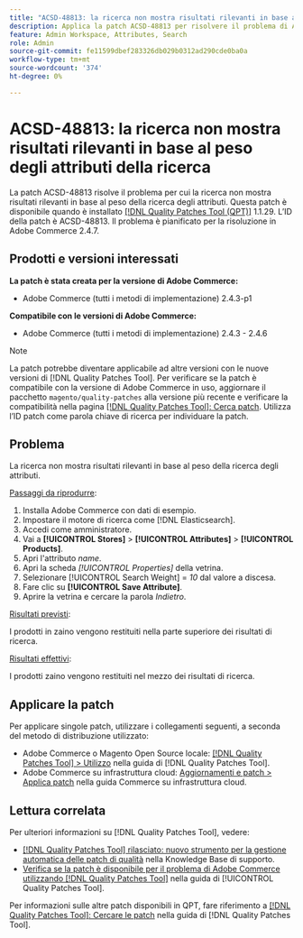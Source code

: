 ```yaml
---
title: "ACSD-48813: la ricerca non mostra risultati rilevanti in base al peso degli attributi di ricerca"
description: Applica la patch ACSD-48813 per risolvere il problema di Adobe Commerce, in cui la ricerca non mostra risultati rilevanti in base al peso della ricerca degli attributi.
feature: Admin Workspace, Attributes, Search
role: Admin
source-git-commit: fe11599dbef283326db029b0312ad290cde0ba0a
workflow-type: tm+mt
source-wordcount: '374'
ht-degree: 0%

---
```


# ACSD-48813: la ricerca non mostra risultati rilevanti in base al peso degli attributi della ricerca

La patch ACSD-48813 risolve il problema per cui la ricerca non mostra risultati rilevanti in base al peso della ricerca degli attributi. Questa patch è disponibile quando è installato [[!DNL Quality Patches Tool (QPT)]](https://experienceleague.adobe.com/en/docs/commerce-knowledge-base/kb/announcements/commerce-announcements/magento-quality-patches-released-new-tool-to-self-serve-quality-patches) 1.1.29. L’ID della patch è ACSD-48813. Il problema è pianificato per la risoluzione in Adobe Commerce 2.4.7.

## Prodotti e versioni interessati

**La patch è stata creata per la versione di Adobe Commerce:**

* Adobe Commerce (tutti i metodi di implementazione) 2.4.3-p1

**Compatibile con le versioni di Adobe Commerce:**

* Adobe Commerce (tutti i metodi di implementazione) 2.4.3 - 2.4.6

>[!NOTE]
>
>La patch potrebbe diventare applicabile ad altre versioni con le nuove versioni di [!DNL Quality Patches Tool]. Per verificare se la patch è compatibile con la versione di Adobe Commerce in uso, aggiornare il pacchetto `magento/quality-patches` alla versione più recente e verificare la compatibilità nella pagina [[!DNL Quality Patches Tool]: Cerca patch](https://experienceleague.adobe.com/tools/commerce-quality-patches/index.html). Utilizza l’ID patch come parola chiave di ricerca per individuare la patch.

## Problema

La ricerca non mostra risultati rilevanti in base al peso della ricerca degli attributi.

<u>Passaggi da riprodurre</u>:

1. Installa Adobe Commerce con dati di esempio.
1. Impostare il motore di ricerca come [!DNL Elasticsearch].
1. Accedi come amministratore.
1. Vai a **[!UICONTROL Stores]** > **[!UICONTROL Attributes]** > **[!UICONTROL Products]**.
1. Apri l&#39;attributo *name*.
1. Apri la scheda *[!UICONTROL Properties]* della vetrina.
1. Selezionare [!UICONTROL Search Weight] = *10* dal valore a discesa.
1. Fare clic su **[!UICONTROL Save Attribute]**.
1. Aprire la vetrina e cercare la parola *Indietro*.

<u>Risultati previsti</u>:

I prodotti in zaino vengono restituiti nella parte superiore dei risultati di ricerca.

<u>Risultati effettivi</u>:

I prodotti zaino vengono restituiti nel mezzo dei risultati di ricerca.

## Applicare la patch

Per applicare singole patch, utilizzare i collegamenti seguenti, a seconda del metodo di distribuzione utilizzato:

* Adobe Commerce o Magento Open Source locale: [[!DNL Quality Patches Tool] > Utilizzo](/help/tools/quality-patches-tool/usage.md) nella guida di [!DNL Quality Patches Tool].
* Adobe Commerce su infrastruttura cloud: [Aggiornamenti e patch > Applica patch](https://experienceleague.adobe.com/docs/commerce-cloud-service/user-guide/develop/upgrade/apply-patches.html) nella guida Commerce su infrastruttura cloud.

## Lettura correlata

Per ulteriori informazioni su [!DNL Quality Patches Tool], vedere:

* [[!DNL Quality Patches Tool] rilasciato: nuovo strumento per la gestione automatica delle patch di qualità](https://experienceleague.adobe.com/en/docs/commerce-knowledge-base/kb/announcements/commerce-announcements/magento-quality-patches-released-new-tool-to-self-serve-quality-patches) nella Knowledge Base di supporto.
* [Verifica se la patch è disponibile per il problema di Adobe Commerce utilizzando  [!DNL Quality Patches Tool]](/help/tools/quality-patches-tool/patches-available-in-qpt/check-patch-for-magento-issue-with-magento-quality-patches.md) nella guida di [!UICONTROL Quality Patches Tool].


Per informazioni sulle altre patch disponibili in QPT, fare riferimento a [[!DNL Quality Patches Tool]: Cercare le patch](https://experienceleague.adobe.com/tools/commerce-quality-patches/index.html) nella guida di [!DNL Quality Patches Tool].
